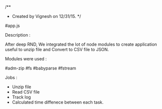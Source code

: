 /**
 * Created by Vignesh on 12/31/15.
 */

#app.js

Description :

After deep RND, We integrated the lot of node modules to create application useful to unzip file and Convert to CSV file to JSON.

Modules were used :

#adm-zip
#fs
#babyparse
#fstream

Jobs : 

- Unzip file
- Read CSV file
- Track log
- Calculated time diffenece between each task.
